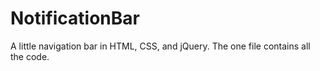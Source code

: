 NotificationBar
===============

A little navigation bar in HTML, CSS, and jQuery. 
The one file contains all the code.

